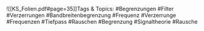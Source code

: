 
![[KS_Folien.pdf#page=35]]Tags & Topics:
   #Begrenzungen
   #Filter
   #Verzerrungen
   #Bandbreitenbegrenzung
   #Frequenz
   #Verzerrunge
   #Frequenzen
   #Tiefpass
   #Rauschen
   #Begrenzung
   #Signaltheorie
   #Rausche